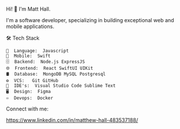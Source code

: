 Hi! 👋 I'm Matt Hall.

I'm a software developer, specializing in building exceptional web and mobile applications.

🛠  Tech Stack

    📜  Language:  Javascript
    📱  Mobile:  Swift
    🗄  Backend:  Node.js ExpressJS
    🌐  Frontend:  React SwiftUI UIKit
    🛢  Database:  MongoDB MySQL Postgresql
    ⚙️  VCS:   Git GitHub
    🔧  IDE's:  Visual Studio Code Sublime Text
    🖥  Design:  Figma
    ♾️  Devops:  Docker

Connect with me:

https://www.linkedin.com/in/matthew-hall-483537188/
